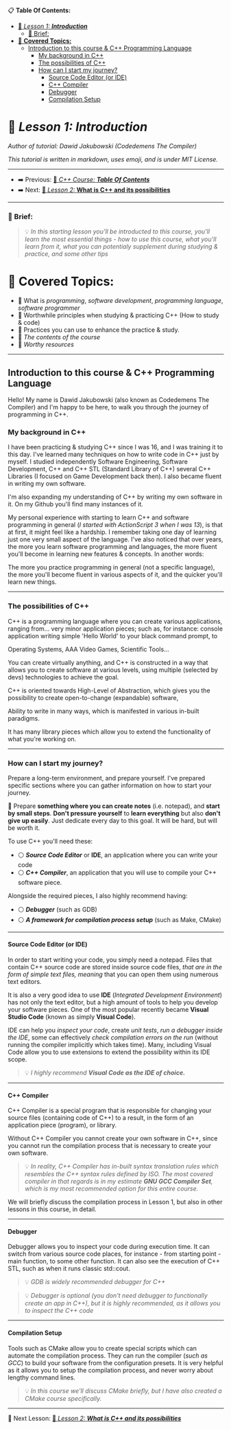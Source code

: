 
📋 **Table Of Contents:**

- [🌇 *Lesson 1:* ***Introduction***](#-lesson-1-introduction)
    - [📖 Brief:](#-brief)
- [📖 **Covered Topics:**](#-covered-topics)
  - [Introduction to this course \& C++ Programming Language](#introduction-to-this-course--c-programming-language)
    - [My background in C++](#my-background-in-c)
    - [The possibilities of C++](#the-possibilities-of-c)
    - [How can I start my journey?](#how-can-i-start-my-journey)
      - [Source Code Editor (or IDE)](#source-code-editor-or-ide)
      - [C++ Compiler](#c-compiler)
      - [Debugger](#debugger)
      - [Compilation Setup](#compilation-setup)

# 🌇 *Lesson 1:* ***Introduction***

*Author of tutorial: Dawid Jakubowski (Codedemens The Compiler)*

*This tutorial is written in markdown, uses emoji, and is under MIT License.*

---

 - ➡️ Previous: [🌇 *C++ Course:* ***Table Of Contents***](../../../C++%20Course.md)
 - ➡️ Next: [🌇 *Lesson 2:* **What is C++ and its possibilities**](./Lesson%202:%20What%20is%20C++%20and%20its%20possibilities.md)

---

### 📖 Brief: 

> 💡 *In this starting lesson you'll be introducted to this course, you'll learn the most essential things - how to use this course, what you'll learn from it, what you can potentialy supplement during studying & practice, and some other tips*
 
# 📖 **Covered Topics:**
 - 📄 What is *programming*, *software development*, *programming language*, *software programmer*
 - 📄 Worthwhile principles when studying & practicing C++ (How to study & code)
 - 📄 Practices you can use to enhance the practice & study.
 - 📄 *The contents of the course* 
 - 📄 *Worthy resources*

---

## Introduction to this course & C++ Programming Language

Hello! My name is Dawid Jakubowski (also known as Codedemens The Compiler) and I'm happy to be here, to walk you through the journey of programming in C++. 

### My background in C++
I have been practicing & studying C++ since I was 16, and I was training it to this day. I've learned many techniques on how to write code in C++ just by myself. I studied independently Software Engineering, Software Development, C++ and C++ STL (Standard Library of C++) several C++ Libraries (I focused on Game Development back then). I also became fluent in writing my own software.

I'm also expanding my understanding of C++ by writing my own software in it. On my Github you'll find many instances of it.

My personal experience with starting to learn C++ and software programming in general (*I started with ActionScript 3 when I was 13*), is that at first, it might feel like a hardship. I remember taking one day of learning just one very small aspect of the language. I've also noticed that over years, the more you learn software programming and languages, the more fluent you'll become in learning new features & concepts. In another words: 

The more you practice programming in general (not a specific language), the more you'll become fluent in various aspects of it, and the quicker you'll learn new things.

---

### The possibilities of C++

C++ is a programming language where you can create various applications, ranging from... very minor application pieces; such as, for instance: console application writing simple 'Hello World' to your black command prompt, to

Operating Systems, AAA Video Games, Scientific Tools...

You can create virtually anything, and C++ is constructed in a way that allows you to create software at various levels, using multiple (selected by devs) technologies to achieve the goal.

C++ is oriented towards High-Level of Abstraction, which gives you the possibility to create open-to-change (expandable) software,

Ability to write in many ways, which is manifested in various in-built paradigms.

It has many library pieces which allow you to extend the functionality of what you're working on.

---

### How can I start my journey? 

Prepare a long-term environment, and prepare yourself. I've prepared specific sections where you can gather information on how to start your journey.

🧭 Prepare **something where you can create notes** (i.e. notepad), and **start by small steps**. **Don't pressure yourself** to **learn everything** but also **don't give up easily**. Just dedicate every day to this goal. It will be hard, but will be worth it.

To use C++ you'll need these:
 - ⚪️ ***Source Code Editor*** or **IDE**, an application where you can write your code
 - ⚪️ ***C++ Compiler***, an application that you will use to compile your C++ software piece.

Alongside the required pieces, I also highly recommend having:
 - ⚪️ ***Debugger*** (such as GDB)
 - ⚪️ ***A framework for compilation process setup*** (such as Make, CMake)

---

#### Source Code Editor (or IDE)
In order to start writing your code, you simply need a notepad. Files that contain C++ source code are stored inside source code files, *that are in the form of simple text files, meaning* that you can open them using numerous text editors. 

It is also a very good idea to use **IDE** (*Integrated Development Environment*) has not only the text editor, but a high amount of tools to help you develop your software pieces. One of the most popular recently became **Visual Studio Code** (known as simply **Visual Code**).

IDE can help you *inspect your code*, create *unit tests*, *run a debugger inside the IDE*, some can effectively *check compilation errors on the run* (without running the compiler implicitly which takes time). Many, including Visual Code allow you to use extensions to extend the possibility within its IDE scope.

 > 💡 *I highly recommend **Visual Code as the IDE of choice.***

---

#### C++ Compiler

C++ Compiler is a special program that is responsible for changing your source files (containing code of C++) to a result, in the form of an application piece (program), or library.

Without C++ Compiler you cannot create your own software in C++, since you cannot run the compilation process that is necessary to create your own software.

 > 💡 *In reality, C++ Compiler has in-built syntax translation rules which resembles the C++ syntax rules defined by ISO. The most covered compiler in that regards is in my estimate **GNU GCC Compiler Set**, which is my most recommended option for this entire course.*

We will briefly discuss the compilation process in Lesson 1, but also in other lessons in this course, in detail.

---

#### Debugger

Debugger allows you to inspect your code during execution time. It can switch from various source code places, for instance - from starting point - main function, to some other function. It can also see the execution of C++ STL, such as when it runs classic std::cout.

 > 💡 *GDB is widely recommended debugger for C++*

 > 💡 *Debugger is optional (you don't need debugger to functionally create an app in C++), but it is highly recommended, as it allows you to inspect the C++ code*


---

#### Compilation Setup

Tools such as CMake allow you to create special scripts which can automate the compilation process. They can run the compiler (*such as GCC*) to build your software from the configuration presets. It is very helpful as it allows you to setup the compilation process, and never worry about lengthy command lines.

 > 💡 *In this course we'll discuss CMake briefly, but I have also created a CMake course specifically.*


---

 📖 Next Lesson: [🌇 *Lesson 2:* ***What is C++ and its possibilities***](Lesson%202:%20What%20is%20C++%20and%20its%20possibilities.md)